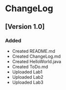 # ChangeLog

## [Version 1.0]

### Added
- Created README.md
- Created ChangeLog.md
- Created HelloWorld.java
- Created ToDo.md
- Uploaded Lab1
- Uploaded Lab2
- Uploaded Lab3
